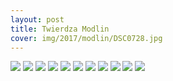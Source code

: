 ```yaml
---
layout: post
title: Twierdza Modlin
cover: img/2017/modlin/DSC0728.jpg
---
```

<img src="/img/2017/modlin/DSC0728.jpg">
<img src="/img/2017/modlin/DSC0706.jpg">
<img src="/img/2017/modlin/DSC0710.jpg">
<img src="/img/2017/modlin/DSC0715.jpg">
<img src="/img/2017/modlin/DSC0721.jpg">
<img src="/img/2017/modlin/DSC0726.jpg">
<img src="/img/2017/modlin/DSC0727.jpg">
<img src="/img/2017/modlin/DSC0734.jpg">
<img src="/img/2017/modlin/DSC0736.jpg">
<img src="/img/2017/modlin/DSC0742.jpg">
<img src="/img/2017/modlin/DSC0743.jpg">

<div class="fb-comments" data-href="http://emilkape.github.io/Modlin-2017" data-numposts="5" data-width="100%"></div>
